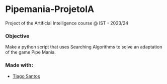 # Pipemania-ProjetoIA
Project of the Artificial Intelligence course @ IST - 2023/24

### Objective
Make a python script that uses Searching Algorithms to solve an adaptation of the game Pipe Mania.

### Made with:
- [Tiago Santos](https://github.com/tiago-gsantos)